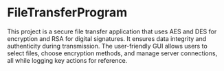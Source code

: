 # FileTransferProgram
This project is a secure file transfer application that uses AES and DES for encryption and RSA for digital signatures. It ensures data integrity and authenticity during transmission. The user-friendly GUI allows users to select files, choose encryption methods, and manage server connections, all while logging key actions for reference.
